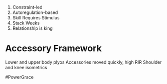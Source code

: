 1. Constraint-led
2. Autoregulation-based
3. Skill Requires Stimulus
4. Stack Weeks
5. Relationship is king

# Accessory Framework
Lower and upper body plyos
Accessories moved quickly, high RIR
Shoulder and knee isometrics

#PowerGrace